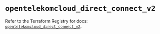 # `opentelekomcloud_direct_connect_v2`

Refer to the Terraform Registry for docs: [`opentelekomcloud_direct_connect_v2`](https://registry.terraform.io/providers/opentelekomcloud/opentelekomcloud/1.36.30/docs/resources/direct_connect_v2).
